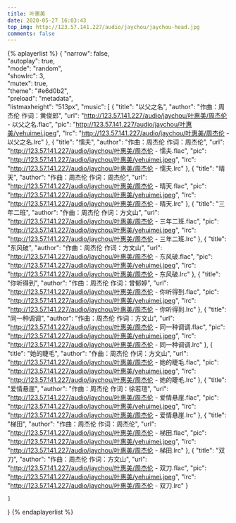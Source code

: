 ```yaml
---
title: 叶惠美
date: 2020-05-27 16:03:43
top_img: http://123.57.141.227/audio/jaychou/jaychou-head.jpg
comments: false
---
```


{% aplayerlist %}
{
    "narrow": false,                          
    "autoplay": true,                         
    "mode": "random",                         
    "showlrc": 3,                             
    "mutex": true,                            
    "theme": "#e6d0b2",	                      
    "preload": "metadata",                    
    "listmaxheight": "513px", 
    "music": [
       {
            "title": "以父之名",
            "author": "作曲：周杰伦 作词：黄俊郎",
            "url": "http://123.57.141.227/audio/jaychou/叶惠美/周杰伦 - 以父之名.flac",
            "pic": "http://123.57.141.227/audio/jaychou/叶惠美/yehuimei.jpeg",
            "lrc": "http://123.57.141.227/audio/jaychou/叶惠美/周杰伦 - 以父之名.lrc"
        },
        {
            "title": "懦夫",
            "author": "作曲：周杰伦 作词：周杰伦",
            "url": "http://123.57.141.227/audio/jaychou/叶惠美/周杰伦 - 懦夫.flac",
            "pic": "http://123.57.141.227/audio/jaychou/叶惠美/yehuimei.jpeg",
            "lrc": "http://123.57.141.227/audio/jaychou/叶惠美/周杰伦 - 懦夫.lrc"
        },
        {
            "title": "晴天",
            "author": "作曲：周杰伦 作词：周杰伦",
            "url": "http://123.57.141.227/audio/jaychou/叶惠美/周杰伦 - 晴天.flac",
            "pic": "http://123.57.141.227/audio/jaychou/叶惠美/yehuimei.jpeg",
            "lrc": "http://123.57.141.227/audio/jaychou/叶惠美/周杰伦 - 晴天.lrc"
        },
        {
            "title": "三年二班",
            "author": "作曲：周杰伦 作词：方文山",
            "url": "http://123.57.141.227/audio/jaychou/叶惠美/周杰伦 - 三年二班.flac",
            "pic": "http://123.57.141.227/audio/jaychou/叶惠美/yehuimei.jpeg",
            "lrc": "http://123.57.141.227/audio/jaychou/叶惠美/周杰伦 - 三年二班.lrc"
        },
        {
            "title": "东风破",
            "author": "作曲：周杰伦 作词：方文山",
            "url": "http://123.57.141.227/audio/jaychou/叶惠美/周杰伦 - 东风破.flac",
            "pic": "http://123.57.141.227/audio/jaychou/叶惠美/yehuimei.jpeg",
            "lrc": "http://123.57.141.227/audio/jaychou/叶惠美/周杰伦 - 东风破.lrc"
        },
        {
            "title": "你听得到",
            "author": "作曲：周杰伦 作词：曾郁婷",
            "url": "http://123.57.141.227/audio/jaychou/叶惠美/周杰伦 - 你听得到.flac",
            "pic": "http://123.57.141.227/audio/jaychou/叶惠美/yehuimei.jpeg",
            "lrc": "http://123.57.141.227/audio/jaychou/叶惠美/周杰伦 - 你听得到.lrc"
        },
        {
            "title": "同一种调调",
            "author": "作曲：周杰伦 作词：方文山",
            "url": "http://123.57.141.227/audio/jaychou/叶惠美/周杰伦 - 同一种调调.flac",
            "pic": "http://123.57.141.227/audio/jaychou/叶惠美/yehuimei.jpeg",
            "lrc": "http://123.57.141.227/audio/jaychou/叶惠美/周杰伦 - 同一种调调.lrc"
        },
        {
            "title": "她的睫毛",
            "author": "作曲：周杰伦 作词：方文山",
            "url": "http://123.57.141.227/audio/jaychou/叶惠美/周杰伦 - 她的睫毛.flac",
            "pic": "http://123.57.141.227/audio/jaychou/叶惠美/yehuimei.jpeg",
            "lrc": "http://123.57.141.227/audio/jaychou/叶惠美/周杰伦 - 她的睫毛.lrc"
        },
        {
            "title": "爱情悬崖",
            "author": "作曲：周杰伦 作词：徐若瑄",
            "url": "http://123.57.141.227/audio/jaychou/叶惠美/周杰伦 - 爱情悬崖.flac",
            "pic": "http://123.57.141.227/audio/jaychou/叶惠美/yehuimei.jpeg",
            "lrc": "http://123.57.141.227/audio/jaychou/叶惠美/周杰伦 - 爱情悬崖.lrc"
        },
        {
            "title": "梯田",
            "author": "作曲：周杰伦 作词：周杰伦",
            "url": "http://123.57.141.227/audio/jaychou/叶惠美/周杰伦 - 梯田.flac",
            "pic": "http://123.57.141.227/audio/jaychou/叶惠美/yehuimei.jpeg",
            "lrc": "http://123.57.141.227/audio/jaychou/叶惠美/周杰伦 - 梯田.lrc"
        },
        {
            "title": "双刀",
            "author": "作曲：周杰伦 作词：方文山",
            "url": "http://123.57.141.227/audio/jaychou/叶惠美/周杰伦 - 双刀.flac",
            "pic": "http://123.57.141.227/audio/jaychou/叶惠美/yehuimei.jpeg",
            "lrc": "http://123.57.141.227/audio/jaychou/叶惠美/周杰伦 - 双刀.lrc"
        }
 
    ]
}
{% endaplayerlist %}